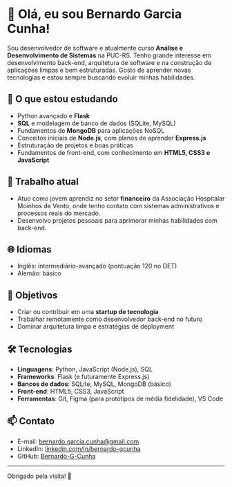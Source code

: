# 👋 Olá, eu sou Bernardo Garcia Cunha!

Sou desenvolvedor de software e atualmente curso **Análise e Desenvolvimento de Sistemas** na PUC-RS. Tenho grande interesse em desenvolvimento back-end, arquitetura de software e na construção de aplicações limpas e bem estruturadas. Gosto de aprender novas tecnologias e estou sempre buscando evoluir minhas habilidades.

## 🌱 O que estou estudando

- Python avançado e **Flask**
- **SQL** e modelagem de banco de dados (SQLite, MySQL)
- Fundamentos de **MongoDB** para aplicações NoSQL
- Conceitos iniciais de **Node.js**, com planos de aprender **Express.js**
- Estruturação de projetos e boas práticas
- Fundamentos de front-end, com conhecimento em **HTML5, CSS3 e JavaScript**

## 💼 Trabalho atual

- Atuo como jovem aprendiz no setor **financeiro** da Associação Hospitalar Moinhos de Vento, onde tenho contato com sistemas administrativos e processos reais do mercado.
- Desenvolvo projetos pessoais para aprimorar minhas habilidades com back-end.

## 🌐 Idiomas

- Inglês: intermediário-avançado (pontuação 120 no DET)
- Alemão: básico

## 🚀 Objetivos

- Criar ou contribuir em uma **startup de tecnologia**
- Trabalhar remotamente como desenvolvedor back-end no futuro
- Dominar arquitetura limpa e estratégias de deployment

## 🛠️ Tecnologias

- **Linguagens**: Python, JavaScript (Node.js), SQL
- **Frameworks**: Flask (e futuramente Express.js)
- **Bancos de dados**: SQLite, MySQL, MongoDB (básico)
- **Front-end**: HTML5, CSS3, JavaScript
- **Ferramentas**: Git, Figma (para protótipos de média fidelidade), VS Code

## 📫 Contato

- E-mail: [bernardo.garcia.cunha@gmail.com](mailto:bernardo.garcia.cunha@gmail.com)
- LinkedIn: [linkedin.com/in/bernardo-gcunha](https://www.linkedin.com/in/bernardo-gcunha)
- GitHub: [Bernardo-G-Cunha](https://github.com/Bernardo-G-Cunha)

---

Obrigado pela visita! 🚀
